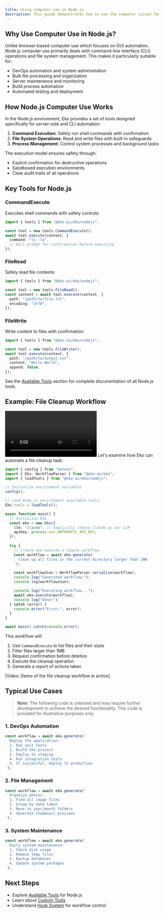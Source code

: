 ```yaml
---
title: Using computer use in Node.js
description: This guide demonstrates how to use the computer vision feature with a headless browser in a Node.js environment.
---
```


## Why Use Computer Use in Node.js?

Unlike browser-based computer use which focuses on GUI automation, Node.js computer use primarily deals with command-line interface (CLI) operations and file system management. This makes it particularly suitable for:

- DevOps automation and system administration
- Bulk file processing and organization
- Server maintenance and monitoring
- Build process automation
- Automated testing and deployment

## How Node.js Computer Use Works

In the Node.js environment, Eko provides a set of tools designed specifically for server-side and CLI automation:

1. **Command Execution**: Safely run shell commands with confirmation
2. **File System Operations**: Read and write files with built-in safeguards
3. **Process Management**: Control system processes and background tasks

The execution model ensures safety through:

- Explicit confirmation for destructive operations
- Sandboxed execution environments
- Clear audit trails of all operations

## Key Tools for Node.js

### CommandExecute

Executes shell commands with safety controls:

```typescript
import { tools } from "@eko-ai/eko/nodejs";

const tool = new tools.CommandExecute();
await tool.execute(context, {
  command: "ls -la",
  // Will prompt for confirmation before executing
});
```

### FileRead

Safely read file contents:

```typescript
import { tools } from "@eko-ai/eko/nodejs";

const tool = new tools.FileRead();
const content = await tool.execute(context, {
  path: "/path/to/file.txt",
  encoding: "utf8",
});
```

### FileWrite

Write content to files with confirmation:

```typescript
import { tools } from "@eko-ai/eko/nodejs";

const tool = new tools.FileWrite();
await tool.execute(context, {
  path: "/path/to/output.txt",
  content: "Hello World",
  append: false,
});
```

See the [Available Tools](/docs/tools/available#nodejs) section for complete documentation of all Node.js tools.

## Example: File Cleanup Workflow

<video controls>
  <source src="/docs/nodejs_clean_computer.mov" />
</video>
Let's examine how Eko can automate a file cleanup task:

```typescript
import { config } from "dotenv";
import { Eko, WorkflowParser } from "@eko-ai/eko";
import { loadTools } from "@eko-ai/eko/nodejs";

// Initialize environment variables
config();

// Load Node.js environment available tools
Eko.tools = loadTools();

async function main() {
  // Initialize Eko
  const eko = new Eko({
    llm: "claude", // Explicitly choose Claude as our LLM
    apiKey: process.env.ANTHROPIC_API_KEY,
  });
  
  try {
    // Create and execute a simple workflow
    const workflow = await eko.generate(`
      Clean up all files in the current directory larger than 1MB
    `);

    const workflowJson = WorkflowParser.serialize(workflow);
    console.log("Generated workflow:");
    console.log(workflowJson);

    console.log("Executing workflow...");
    await eko.execute(workflow);
    console.log("Done!");
  } catch (error) {
    console.error("Error:", error);
  }
}

await main().catch(console.error);
```

This workflow will:

1. Use `CommandExecute` to list files and their sizes
2. Filter files larger than 1MB
3. Request confirmation before deletion
4. Execute the cleanup operation
5. Generate a report of actions taken

[Video: Demo of the file cleanup workflow in action]

## Typical Use Cases

> **Note:** The following code is untested and may require further development to achieve the desired functionality. This code is provided for illustrative purposes only.

### 1. DevOps Automation

```typescript
const workflow = await eko.generate(`
  Deploy the application:
  1. Run unit tests
  2. Build the project
  3. Deploy to staging
  4. Run integration tests
  5. If successful, deploy to production
`);
```

### 2. File Management

```typescript
const workflow = await eko.generate(`
  Organize photos:
  1. Find all image files
  2. Group by date taken
  3. Move to year/month folders
  4. Generate thumbnail previews
`);
```

### 3. System Maintenance

```typescript
const workflow = await eko.generate(`
  Daily system maintenance:
  1. Check disk usage
  2. Remove temp files
  3. Backup databases
  4. Update system packages
`);
```

## Next Steps

- Explore [Available Tools](/docs/tools/available#nodejs) for Node.js
- Learn about [Custom Tools](/docs/tools/custom)
- Understand [Hook System](/docs/tools/hook) for workflow control
